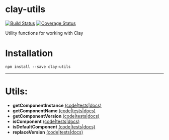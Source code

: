 # clay-utils

[![Build Status](https://travis-ci.org/nymag/clay-utils.svg?branch=master)](https://travis-ci.org/nymag/clay-utils)
[![Coverage Status](https://coveralls.io/repos/github/nymag/clay-utils/badge.svg?branch=master)](https://coveralls.io/github/nymag/clay-utils?branch=master)

Utility functions for working with Clay

# Installation

```
npm install --save clay-utils
```

---

# Utils:

* **getComponentInstance** [(code|tests|docs)](https://github.com/nymag/clay-utils/tree/develop/lib/getComponentInstance)
* **getComponentName** [(code|tests|docs)](https://github.com/nymag/clay-utils/tree/develop/lib/getComponentName)
* **getComponentVersion** [(code|tests|docs)](https://github.com/nymag/clay-utils/tree/develop/lib/getComponentVersion)
* **isComponent** [(code|tests|docs)](https://github.com/nymag/clay-utils/tree/develop/lib/isComponent)
* **isDefaultComponent** [(code|tests|docs)](https://github.com/nymag/clay-utils/tree/develop/lib/isDefaultComponent)
* **replaceVersion** [(code|tests|docs)](https://github.com/nymag/clay-utils/tree/develop/lib/replaceVersion)
